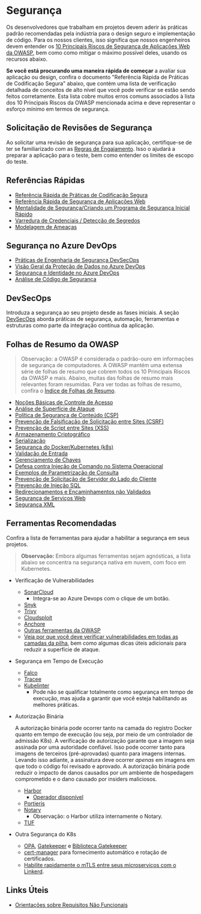 # Segurança

Os desenvolvedores que trabalham em projetos devem aderir às práticas padrão recomendadas pela indústria para o design seguro e implementação de código. Para os nossos clientes, isso significa que nossos engenheiros devem entender os [10 Principais Riscos de Segurança de Aplicações Web da OWASP](https://owasp.org/www-project-top-ten/), bem como como mitigar o máximo possível deles, usando os recursos abaixo.

**Se você está procurando uma maneira rápida de começar** a avaliar sua aplicação ou design, confira o documento "Referência Rápida de Práticas de Codificação Segura" abaixo, que contém uma lista de verificação detalhada de conceitos de alto nível que você pode verificar se estão sendo feitos corretamente. Esta lista cobre muitos erros comuns associados à lista dos 10 Principais Riscos da OWASP mencionada acima e deve representar o esforço mínimo em termos de segurança.

## Solicitação de Revisões de Segurança

Ao solicitar uma revisão de segurança para sua aplicação, certifique-se de ter se familiarizado com as [Regras de Engajamento](rules-of-engagement.md). Isso o ajudará a preparar a aplicação para o teste, bem como entender os limites de escopo do teste.

## Referências Rápidas

- [Referência Rápida de Práticas de Codificação Segura](https://owasp.org/www-pdf-archive/OWASP_SCP_Quick_Reference_Guide_v2.pdf)
- [Referência Rápida de Segurança de Aplicações Web](https://owasp.org/www-pdf-archive//OWASP_Web_Application_Security_Quick_Reference_Guide_0.3.pdf)
- [Mentalidade de Segurança/Criando um Programa de Segurança Inicial Rápido](https://github.com/OWASP/Quick-Start-Guide/blob/master/OWASP%20Quick%20Start%20Guide.pdf?raw=true)
- [Varredura de Credenciais / Detecção de Segredos](../continuous-integration/dev-sec-ops/secret-management/credential_scanning.md)
- [Modelagem de Ameaças](./threat-modelling.md)

## Segurança no Azure DevOps

- [Práticas de Engenharia de Segurança DevSecOps](https://www.microsoft.com/en-us/securityengineering/devsecops)
- [Visão Geral da Proteção de Dados no Azure DevOps](https://learn.microsoft.com/en-us/azure/devops/organizations/security/data-protection?view=azure-devops)
- [Segurança e Identidade no Azure DevOps](https://learn.microsoft.com/en-us/azure/devops/organizations/security/about-security-identity?view=azure-devops)
- [Análise de Código de Segurança](https://secdevtools.azurewebsites.net/)

## DevSecOps

Introduza a segurança ao seu projeto desde as fases iniciais. A seção [DevSecOps](../continuous-integration/dev-sec-ops/README.md) aborda práticas de segurança, automação, ferramentas e estruturas como parte da integração contínua da aplicação.

## Folhas de Resumo da OWASP

> Observação: a OWASP é considerada o padrão-ouro em informações de segurança de computadores. A OWASP mantém uma extensa série de folhas de resumo que cobrem todos os 10 Principais Riscos da OWASP e mais. Abaixo, muitas das folhas de resumo mais relevantes foram resumidas. Para ver todas as folhas de resumo, confira o [Índice de Folhas de Resumo](https://github.com/OWASP/CheatSheetSeries/blob/master/Index.md).

- [Noções Básicas de Controle de Acesso](https://github.com/OWASP/CheatSheetSeries/blob/master/cheatsheets/Access_Control_Cheat_Sheet.md)
- [Análise de Superfície de Ataque](https://github.com/OWASP/CheatSheetSeries/blob/master/cheatsheets/Attack_Surface_Analysis_Cheat_Sheet.md)
- [Política de Segurança de Conteúdo (CSP)](https://github.com/OWASP/CheatSheetSeries/blob/master/cheatsheets/Content_Security_Policy_Cheat_Sheet.md)
- [Prevenção de Falsificação de Solicitação entre Sites (CSRF)](https://github.com/OWASP/CheatSheetSeries/blob/master/cheatsheets/Cross-Site_Request_Forgery_Prevention_Cheat_Sheet.md)
- [Prevenção de Script entre Sites (XSS)](https://github.com/OWASP/CheatSheetSeries/blob/master/cheatsheets/Cross_Site_Scripting_Prevention_Cheat_Sheet.md)
- [Armazenamento Criptográfico](https://github.com/OWASP/CheatSheetSeries/blob/master/cheatsheets/Cryptographic_Storage_Cheat_Sheet.md)
- [Serialização](https://github.com/OWASP/CheatSheetSeries/blob/master/cheatsheets/Deserialization_Cheat_Sheet.md)
- [Segurança do Docker/Kubernetes (k8s)](https://github.com/OWASP/CheatSheetSeries/blob/master/cheatsheets/Docker_Security_Cheat_Sheet.md)
- [Validação de Entrada](https://github.com/OWASP/CheatSheetSeries/blob/master/cheatsheets/Input_Validation_Cheat_Sheet.md)
- [Gerenciamento de Chaves](https://github.com/OWASP/CheatSheetSeries/blob/master/cheatsheets/Key_Management_Cheat_Sheet.md)
- [Defesa contra Injeção de Comando no Sistema Operacional](https://github.com/OWASP/CheatSheetSeries/blob/master/cheatsheets/OS_Command_Injection_Defense_Cheat_Sheet.md)
- [Exemplos de Parametrização de Consulta](https://github.com/OWASP/CheatSheetSeries/blob/master/cheatsheets/Query_Parameterization_Cheat_Sheet.md)
- [Prevenção de Solicitação de Servidor do Lado do Cliente](https://github.com/OWASP/CheatSheetSeries/blob/master/cheatsheets/Server_Side_Request_Forgery_Prevention_Cheat_Sheet.md)
- [Prevenção de Injeção SQL](https://github.com/OWASP/CheatSheetSeries/blob/master/cheatsheets/SQL_Injection_Prevention_Cheat_Sheet.md)
- [Redirecionamentos e Encaminhamentos não Validados](https://github.com/OWASP/CheatSheetSeries/blob/master/cheatsheets/Unvalidated_Redirects_and_Forwards_Cheat_Sheet.md)
- [Segurança de Serviços Web](https://github.com/OWASP/CheatSheetSeries/blob/master/cheatsheets/Web_Service_Security_Cheat_Sheet.md)
- [Segurança XML](https://github.com/OWASP/CheatSheetSeries/blob/master/cheatsheets/XML_Security_Cheat_Sheet.md)

## Ferramentas Recomendadas

Confira a lista de ferramentas para ajudar a habilitar a segurança em seus projetos.

> **Observação:** Embora algumas ferramentas sejam agnósticas, a lista abaixo se concentra na segurança nativa em nuvem, com foco em Kubernetes.

- Verificação de Vulnerabilidades

  - [SonarCloud](https://sonarcloud.io/)
    - Integra-se ao Azure Devops com o clique de um botão.
  - [Snyk](https://github.com/snyk/snyk)
  - [Trivy](https://github.com/aquasecurity/trivy)
  - [Cloudsploit](https://github.com/aquasecurity/cloudsploit)
  - [Anchore](https://github.com/anchore/anchore-engine)
  - [Outras ferramentas da OWASP](https://owasp.org/www-community/Vulnerability_Scanning_Tools)
  - [Veja por que você deve verificar vulnerabilidades em todas as camadas da pilha](https://sysdig.com/blog/image-scanning-best-practices/), bem como algumas dicas úteis adicionais para reduzir a superfície de ataque.

- Segurança em Tempo de Execução

  - [Falco](https://github.com/falcosecurity/falco)
  - [Tracee](https://github.com/aquasecurity/tracee)
  - [Kubelinter](https://github.com/stackrox/kube-linter)
    - Pode não se qualificar totalmente como segurança em tempo de execução, mas ajuda a garantir que você esteja habilitando as melhores práticas.

- Autorização Binária

  A autorização binária pode ocorrer tanto na camada do registro Docker quanto em tempo de execução (ou seja, por meio de um controlador de admissão K8s).
  A verificação de autorização garante que a imagem seja assinada por uma autoridade confiável. Isso pode ocorrer tanto para imagens de terceiros (pré-aprovadas)
  quanto para imagens internas. Levando isso adiante, a assinatura deve ocorrer _apenas_ em imagens em que todo o código foi revisado e aprovado.
  A autorização binária pode reduzir o impacto de danos causados por um ambiente de hospedagem comprometido e o dano causado por insiders maliciosos.

  - [Harbor](https://github.com/goharbor/harbor/)
    - [Operador disponível](https://github.com/goharbor/harbor-operator)
  - [Portieris](https://github.com/IBM/portieris)
  - [Notary](https://github.com/theupdateframework/notary)
    - Observação: o Harbor utiliza internamente o Notary.
  - [TUF](https://github.com/theupdateframework/tuf)

- Outra Segurança do K8s

  - [OPA](https://github.com/open-policy-agent/opa), [Gatekeeper](https://github.com/open-policy-agent/gatekeeper) e [Biblioteca Gatekeeper](https://github.com/open-policy-agent/gatekeeper-library/tree/master/library)
  - [cert-manager](https://github.com/jetstack/cert-manager) para fornecimento automático e rotação de certificados.
  - [Habilite rapidamente o mTLS entre seus microserviços com o Linkerd](https://linkerd.io/2/features/automatic-mtls/).

## Links Úteis

- [Orientações sobre Requisitos Não Funcionais](../design/design-patterns/non-functional-requirements-capture-guide.md)
